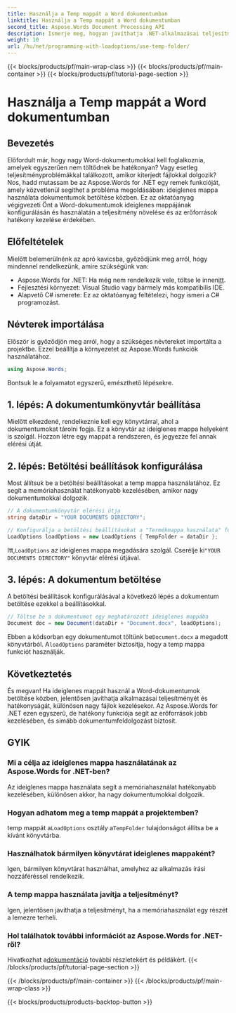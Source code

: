 ```yaml
---
title: Használja a Temp mappát a Word dokumentumban
linktitle: Használja a Temp mappát a Word dokumentumban
second_title: Aspose.Words Document Processing API
description: Ismerje meg, hogyan javíthatja .NET-alkalmazásai teljesítményét egy ideiglenes mappa használatával, miközben Word dokumentumokat tölt be az Aspose.Words programmal.
weight: 10
url: /hu/net/programming-with-loadoptions/use-temp-folder/
---
```


{{< blocks/products/pf/main-wrap-class >}}
{{< blocks/products/pf/main-container >}}
{{< blocks/products/pf/tutorial-page-section >}}

# Használja a Temp mappát a Word dokumentumban

## Bevezetés

Előfordult már, hogy nagy Word-dokumentumokkal kell foglalkoznia, amelyek egyszerűen nem töltődnek be hatékonyan? Vagy esetleg teljesítményproblémákkal találkozott, amikor kiterjedt fájlokkal dolgozik? Nos, hadd mutassam be az Aspose.Words for .NET egy remek funkcióját, amely közvetlenül segíthet a probléma megoldásában: ideiglenes mappa használata dokumentumok betöltése közben. Ez az oktatóanyag végigvezeti Önt a Word-dokumentumok ideiglenes mappájának konfigurálásán és használatán a teljesítmény növelése és az erőforrások hatékony kezelése érdekében.

## Előfeltételek

Mielőtt belemerülnénk az apró kavicsba, győződjünk meg arról, hogy mindennel rendelkezünk, amire szükségünk van:

-  Aspose.Words for .NET: Ha még nem rendelkezik vele, töltse le innen[itt](https://releases.aspose.com/words/net/).
- Fejlesztési környezet: Visual Studio vagy bármely más kompatibilis IDE.
- Alapvető C# ismerete: Ez az oktatóanyag feltételezi, hogy ismeri a C# programozást.

## Névterek importálása

Először is győződjön meg arról, hogy a szükséges névtereket importálta a projektbe. Ezzel beállítja a környezetet az Aspose.Words funkciók használatához.

```csharp
using Aspose.Words;
```

Bontsuk le a folyamatot egyszerű, emészthető lépésekre.

## 1. lépés: A dokumentumkönyvtár beállítása

Mielőtt elkezdené, rendelkeznie kell egy könyvtárral, ahol a dokumentumokat tárolni fogja. Ez a könyvtár az ideiglenes mappa helyeként is szolgál. Hozzon létre egy mappát a rendszeren, és jegyezze fel annak elérési útját.

## 2. lépés: Betöltési beállítások konfigurálása

Most állítsuk be a betöltési beállításokat a temp mappa használatához. Ez segít a memóriahasználat hatékonyabb kezelésében, amikor nagy dokumentumokkal dolgozik.

```csharp
// A dokumentumkönyvtár elérési útja
string dataDir = "YOUR DOCUMENTS DIRECTORY";

// Konfigurálja a betöltési beállításokat a "Termékmappa használata" funkcióval
LoadOptions loadOptions = new LoadOptions { TempFolder = dataDir };
```

 Itt,`LoadOptions` az ideiglenes mappa megadására szolgál. Cserélje ki`"YOUR DOCUMENTS DIRECTORY"` könyvtár elérési útjával.

## 3. lépés: A dokumentum betöltése

A betöltési beállítások konfigurálásával a következő lépés a dokumentum betöltése ezekkel a beállításokkal.

```csharp
// Töltse be a dokumentumot egy meghatározott ideiglenes mappába
Document doc = new Document(dataDir + "Document.docx", loadOptions);
```

 Ebben a kódsorban egy dokumentumot töltünk be`Document.docx` a megadott könyvtárból. A`loadOptions` paraméter biztosítja, hogy a temp mappa funkciót használják.

## Következtetés

És megvan! Ha ideiglenes mappát használ a Word-dokumentumok betöltése közben, jelentősen javíthatja alkalmazásai teljesítményét és hatékonyságát, különösen nagy fájlok kezelésekor. Az Aspose.Words for .NET ezen egyszerű, de hatékony funkciója segít az erőforrások jobb kezelésében, és simább dokumentumfeldolgozást biztosít.

## GYIK

### Mi a célja az ideiglenes mappa használatának az Aspose.Words for .NET-ben?
Az ideiglenes mappa használata segít a memóriahasználat hatékonyabb kezelésében, különösen akkor, ha nagy dokumentumokkal dolgozik.

### Hogyan adhatom meg a temp mappát a projektemben?
 temp mappát a`LoadOptions` osztály a`TempFolder` tulajdonságot állítsa be a kívánt könyvtárba.

### Használhatok bármilyen könyvtárat ideiglenes mappaként?
Igen, bármilyen könyvtárat használhat, amelyhez az alkalmazás írási hozzáféréssel rendelkezik.

### A temp mappa használata javítja a teljesítményt?
Igen, jelentősen javíthatja a teljesítményt, ha a memóriahasználat egy részét a lemezre terheli.

### Hol találhatok további információt az Aspose.Words for .NET-ről?
 Hivatkozhat a[dokumentáció](https://reference.aspose.com/words/net/) további részletekért és példákért.
{{< /blocks/products/pf/tutorial-page-section >}}

{{< /blocks/products/pf/main-container >}}
{{< /blocks/products/pf/main-wrap-class >}}

{{< blocks/products/products-backtop-button >}}
